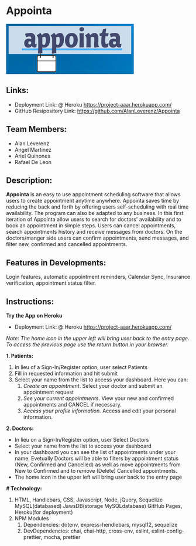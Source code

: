 # <strong>Appointa</strong>

![](public/img/appointa_logo.png)

## Links:
- Deployment Link: @ Heroku https://project-aaar.herokuapp.com/
- GitHub Resipository Link: https://github.com/AlanLeverenz/Appointa

## Team Members:
- Alan Leverenz
- Angel Martinez
- Ariel Quinones
- Rafael De Leon

## Description:
<strong>Appointa</strong> is an easy to use appointment scheduling software that allows users to create appointment anytime anywhere. Appointa saves time by reducing the back and forth by offering users self-scheduling with real time availability. The program can also be adapted to any business. In this first iteration of Appointa allow users to search for doctors' availability and to book an appointment in simple steps. Users can cancel appointments, search appointments history and receive messages from doctors. On the doctors/manger side users can confirm appointments, send messages, and filter new, confirmed and cancelled appointments.

## Features in Developments:
 Login features, automatic appointment reminders, Calendar Sync, Insurance verification, appointment status filter.

## Instructions:
<strong>Try the App on Heroku</strong>
- Deployment Link: @ Heroku https://project-aaar.herokuapp.com/

*Note: The home icon in the upper left will bring user back to the entry page. To access the previous page use the return button in your browser.*

__1. Patients:__
   1. In lieu of a Sign-In/Register option, user select Patients 
   2. Fill in requested information and hit submit
   3. Select your name from the list to access your dashboard. Here you can:
      1. *Create an appointment*. Select your doctor and submit an appointment request
      2. *See your current appointments*. View your new and confirmed appointments and CANCEL if necessary.
      3. *Access your profile information.* Access and edit your personal information.
        
__2. Doctors:__
- In lieu on a Sign-In/Register option, user Select Doctors
- Select your name from the list to access your dashboard
- In your dashboard you can see the list of appointments under your name. Evetually Doctors will be able to filters by appointment status (New, Confirmed and Cancelled) as well as move appointments from New to Confirmed and to remove (Delete) Cancelled appointments. 
- The home icon in the upper left will bring user back to the entry page

__# Technology:__ 
1. HTML, Handlebars, CSS, Javascript, Node, jQuery, Sequelize MySQL(databased) JawsDB(storage MySQLdatabase) GitHub Pages, Heroku(for deployment) 
2. NPM Modules
   1. Dependencies: dotenv, express-hendlebars, mysql12, sequelize
   2. DevDependencies: chai, chai-http, cross-env, eslint, eslint-config-prettier, mocha, prettier

